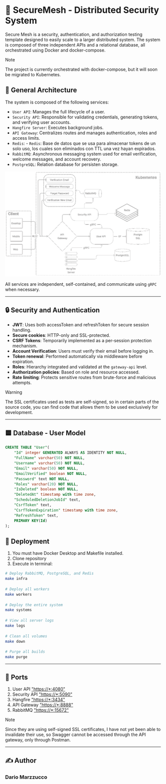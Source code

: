 # 🔐 SecureMesh - Distributed Security System

Secure Mesh is a security, authentication, and authorization testing template designed to easily scale to a larger distributed system. The system is composed of three independent APIs and a relational database, all orchestrated using Docker and docker-compose.

> [!NOTE]
> The project is currently orchestrated with docker-compose, but it will soon be migrated to Kubernetes.


## 🧱 General Architecture

The system is composed of the following services:

- `User API`: Manages the full lifecycle of a user.
- `Security API`: Responsible for validating credentials, generating tokens, and verifying user accounts.
- `Hangfire Server`: Executes background jobs.
- `API Gateway`: Centralizes routes and manages authentication, roles and access limits.
- `Redis`: - `Redis`: Base de datos que se usa para almacenar tokens de un solo uso, los cuales son eliminados con TTL una vez hayan expirados.
- `RabbitMQ`: Asynchronous messaging system used for email verification, welcome messages, and account recovery.
- `PostgreSQL`: Relation database for persisten storage.

![Models](/img/arch23.png)

All services are independent, self-contained, and communicate using `gRPC` when necessary.

---

## 🔒 Security and Authentication

- **JWT**: Uses both accessToken and refreshToken for secure session handling.
- **Secure cookies**: HTTP-only and SSL-protected.
- **CSRF Tokens**: Temporarily implemented as a per-session protection mechanism.
- **Account Verification**: Users must verify their email before logging in.
- **Token renewal**: Performed automatically via middleware before expiration.
- **Roles**: Hierarchy integrated and validated at the `gateway-api` level.
- **Authorization policies**: Based on role and resource accessed.
- **Rate limiting**: Protects sensitive routes from brute-force and malicious attempts.

> [!WARNING]
> The SSL certificates used as tests are self-signed, so in certain parts of the source code, you can find code that allows them to be used exclusively for development.
---
## 🟦 Database - User Model

```SQL
CREATE TABLE "User"(
    "Id" integer GENERATED ALWAYS AS IDENTITY NOT NULL,
    "FullName" varchar(50) NOT NULL,
    "Username" varchar(50) NOT NULL,
    "Email" varchar(50) NOT NULL,
    "EmailVerified" boolean NOT NULL,
    "Password" text NOT NULL,
    "Roles" varchar(20) NOT NULL,
    "IsDeleted" boolean NOT NULL,
    "DeletedAt" timestamp with time zone,
    "ScheduledDeletionJobId" text,
    "CsrfToken" text,
    "CsrfTokenExpiration" timestamp with time zone,
    "RefreshToken" text,
    PRIMARY KEY(Id)
);
```

## 🚀 Deployment
1. You must have Docker Desktop and Makefile installed.
2. Clone repository
3. Execute in terminal:

```bash
# Deploy RabbitMQ, PostgreSQL, and Redis
make infra

# Deploy all workers
make workers

# Deploy the entire system
make systems

# View all server logs
make logs

# Clean all volumes
make down

# Purge all builds
make purge
```
---

## 🔌 Ports
1. User API ["https://*:4080"]("https://localhost:4080/swagger/index.html") 
2. Security API ["https://*:5090"]("https://localhost:5090/swagger/index.html")
3. Hangfire ["https://*:3434"]("https://localhost:3434/hangfire")
4. API Gateway ["https://*:8888"]("https://localhost:8888/")
5. RabbitMQ ["https://*:15672"]("http://localhost:15672/#/")

> [!NOTE]
> Since they are using self-signed SSL certificates, I have not yet been able to invalidate their use, so Swagger cannot be accessed through the API gateway, only through Postman.

---

## ✍ Author
### **Dario Marzzucco**
